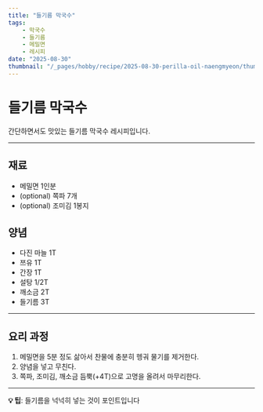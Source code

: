 ```yaml
---
title: "들기름 막국수"
tags:
    - 막국수
    - 들기름
    - 메밀면
    - 레시피
date: "2025-08-30"
thumbnail: "/_pages/hobby/recipe/2025-08-30-perilla-oil-naengmyeon/thumbnail.webp"
---
```


# 들기름 막국수

간단하면서도 맛있는 들기름 막국수 레시피입니다.

---

## 재료

- 메밀면 1인분
- (optional) 쪽파 7개
- (optional) 조미김 1봉지

## 양념

- 다진 마늘 1T
- 쯔유 1T
- 간장 1T
- 설탕 1/2T
- 깨소금 2T
- 들기름 3T

---

## 요리 과정

1. 메밀면을 5분 정도 삶아서 찬물에 충분히 헹궈 물기를 제거한다.
2. 양념을 넣고 무친다.
3. 쪽파, 조미김, 깨소금 듬뿍(+4T)으로 고명을 올려서 마무리한다.

---

**💡 팁**: 들기름을 넉넉히 넣는 것이 포인트입니다
